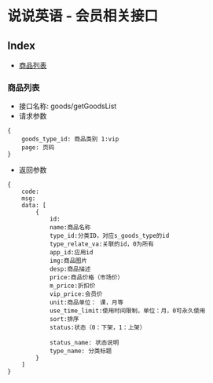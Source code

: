# 说说英语 - 会员相关接口

## Index
- [商品列表](#商品列表)

### 商品列表
- 接口名称: goods/getGoodsList
- 请求参数
```
{
    goods_type_id: 商品类别 1:vip
    page: 页码
}
```
- 返回参数
```
{
    code:
    msg:
    data: [
        {
            id:
            name:商品名称
            type_id:分类ID，对应s_goods_type的id
            type_relate_va:关联的id，0为所有
            app_id:应用id
            img:商品图片
            desp:商品描述
            price:商品价格（市场价）
            m_price:折扣价
            vip_price:会员价
            unit:商品单位： 课，月等
            use_time_limit:使用时间限制，单位：月，0可永久使用
            sort:排序
            status:状态（0：下架，1：上架）
            
            status_name: 状态说明
            type_name: 分类标题
        }
    ]
}
```
